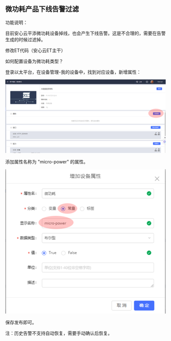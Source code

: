 ## 微功耗产品下线告警过滤

功能说明：

目前安心云平添微功耗设备掉线，也会产生下线告警。这是不合理的，需要在告警生成的时候过滤掉。

修改ET代码（安心云ET主干）



如何配置设备为微功耗类型？

登录以太平台，在设备管理-我的设备中，找到对应设备，新增属性：

![image-20241115164338625](imgs/微功耗产品下线告警过滤/image-20241115164338625.png)

添加属性名称为 "micro-power" 的属性。

![image-20241115164547434](imgs/微功耗产品下线告警过滤/image-20241115164547434.png)

保存发布即可。



注：历史告警不支持自动恢复，需要手动确认后恢复。